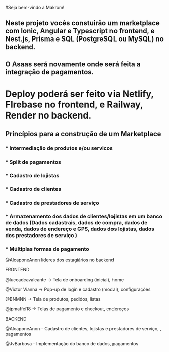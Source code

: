 #Seja bem-vindo a Makrom!

## Neste projeto vocês constuirão um marketplace com Ionic, Angular e Typescript no frontend, e Nest.js, Prisma e SQL (PostgreSQL ou MySQL) no backend. 
## O Asaas será novamente onde será feita a integração de pagamentos.


# Deploy poderá ser feito via Netlify, FIrebase no frontend, e Railway, Render no backend.

## Princípios para a construção de um Marketplace

### * Intermediação de produtos e/ou servicos
### * Split de pagamentos
### * Cadastro de lojistas
### * Cadastro de clientes
### * Cadastro de prestadores de serviço
### * Armazenamento dos dados de clientes/lojistas em um banco de dados (Dados cadastrais, dados de compra, dados de venda, dados de endereço e GPS, dados dos lojistas, dados dos prestadores de serviço )
### * Múltiplas formas de pagamento


@AlcaponeAnon líderes dos estagiários no backend

FRONTEND

@luccadcavalcante -> Tela de onboarding (inicial), home

@Victor Vianna -> Pop-up de login e cadastro (modal), configurações

@BNMNN -> Tela de produtos, pedidos, listas

@jpmaffei18 -> Telas de pagamento e checkout, endereços

BACKEND

@AlcaponeAnon - Cadastro de clientes, lojistas e prestadores de serviço, , pagamentos

@JvBarbosa - Implementação do banco de dados, pagamentos
